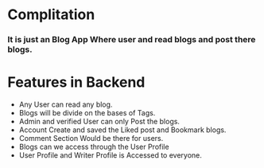 # Complitation
### It is just an Blog App Where user and read blogs and post there blogs.
 # Features in Backend
  - Any User can read any blog.
  - Blogs will be divide on the bases of Tags.
  - Admin and verified User can only Post the blogs.
  - Account Create and saved the Liked post and Bookmark blogs.
  - Comment Section Would be there for users.
  - Blogs can we access through the User Profile
  - User Profile and Writer Profile is Accessed to everyone.
